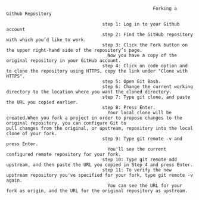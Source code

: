                                                            Forking a Github Repository
                                                           
                                        step 1: Log in to your Github account
                                        step 2: Find the GitHub repository with which you’d like to work.
                                        step 3: Click the Fork button on the upper right-hand side of the repository’s page.
                                          Now you have a copy of the original repository in your GitHub account.
                                        step 4: Click on code option and to clone the repository using HTTPS, copy the link under "Clone with HTTPS".
                                        step 5: Open Git Bash.
                                        step 6: Change the current working directory to the location where you want the cloned directory.
                                        step 7: Type git clone, and paste the URL you copied earlier.
                                        step 8: Press Enter.
                                          Your local clone will be created.When you fork a project in order to propose changes to the original repository, you can configure Git to                                           pull changes from the original, or upstream, repository into the local clone of your fork.
                                        step 9: Type git remote -v and press Enter.
                                          You'll see the current configured remote repository for your fork.
                                        step 10: Type git remote add upstream, and then paste the URL you copied in Step 4 and press Enter.
                                        step 11: To verify the new upstream repository you've specified for your fork, type git remote -v again. 
                                          You can see the URL for your fork as origin, and the URL for the original repository as upstream.
                                        
                                        
                                        
                                                                
                                                           
 

